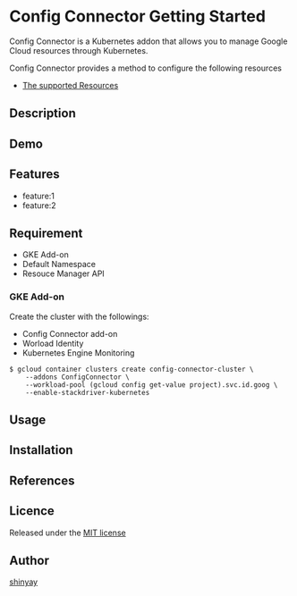 # Config Connector Getting Started

Config Connector is a Kubernetes addon that allows you to manage Google Cloud resources through Kubernetes.

Config Connector provides a method to configure the following resources
- [The supported Resources](https://cloud.google.com/config-connector/docs/reference/overview)

## Description

## Demo

## Features

- feature:1
- feature:2

## Requirement
- GKE Add-on
- Default Namespace
- Resouce Manager API

### GKE Add-on
Create the cluster with the followings:

- Config Connector add-on
- Worload Identity
- Kubernetes Engine Monitoring

```shell
$ gcloud container clusters create config-connector-cluster \
    --addons ConfigConnector \
    --workload-pool (gcloud config get-value project).svc.id.goog \
    --enable-stackdriver-kubernetes
```
## Usage

## Installation

## References

## Licence

Released under the [MIT license](https://gist.githubusercontent.com/shinyay/56e54ee4c0e22db8211e05e70a63247e/raw/34c6fdd50d54aa8e23560c296424aeb61599aa71/LICENSE)

## Author

[shinyay](https://github.com/shinyay)
